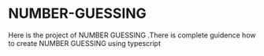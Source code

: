 # NUMBER-GUESSING
Here is the project of NUMBER GUESSING  .There is complete guidence how to create NUMBER GUESSING using typescript
